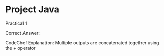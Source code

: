 # Project  Java
Practical 1 

Correct Answer:

CodeChef
Explanation:
Multiple outputs are concatenated together using the + operator
